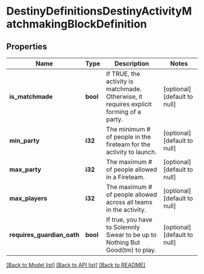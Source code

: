 # DestinyDefinitionsDestinyActivityMatchmakingBlockDefinition

## Properties
Name | Type | Description | Notes
------------ | ------------- | ------------- | -------------
**is_matchmade** | **bool** | If TRUE, the activity is matchmade. Otherwise, it requires explicit forming of a party. | [optional] [default to null]
**min_party** | **i32** | The minimum # of people in the fireteam for the activity to launch. | [optional] [default to null]
**max_party** | **i32** | The maximum # of people allowed in a Fireteam. | [optional] [default to null]
**max_players** | **i32** | The maximum # of people allowed across all teams in the activity. | [optional] [default to null]
**requires_guardian_oath** | **bool** | If true, you have to Solemnly Swear to be up to Nothing But Good(tm) to play. | [optional] [default to null]

[[Back to Model list]](../README.md#documentation-for-models) [[Back to API list]](../README.md#documentation-for-api-endpoints) [[Back to README]](../README.md)


